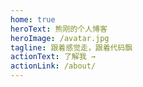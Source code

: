 ```yaml
---
home: true
heroText: 熊刚的个人博客
heroImage: /avatar.jpg
tagline: 跟着感觉走，跟着代码飘
actionText: 了解我 →
actionLink: /about/
---
```

<homeStyle></homeStyle>